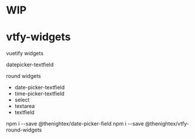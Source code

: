 # WIP

# vtfy-widgets

vuetify widgets

datepicker-textfield

round widgets
- date-picker-textfield
- time-picker-textfield
- select
- textarea
- textfield

npm i --save @thenightex/date-picker-field
npm i --save @thenightex/vtfy-round-widgets
